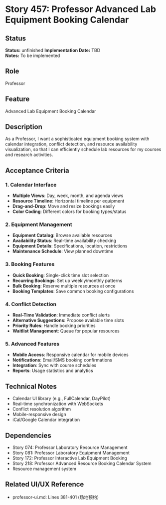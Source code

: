 # Story 457: Professor Advanced Lab Equipment Booking Calendar

## Status
**Status:** unfinished
**Implementation Date:** TBD  
**Notes:** To be implemented

## Role
Professor

## Feature
Advanced Lab Equipment Booking Calendar

## Description
As a Professor, I want a sophisticated equipment booking system with calendar integration, conflict detection, and resource availability visualization, so that I can efficiently schedule lab resources for my courses and research activities.

## Acceptance Criteria

### 1. Calendar Interface
- **Multiple Views**: Day, week, month, and agenda views
- **Resource Timeline**: Horizontal timeline per equipment
- **Drag-and-Drop**: Move and resize bookings easily
- **Color Coding**: Different colors for booking types/status

### 2. Equipment Management
- **Equipment Catalog**: Browse available resources
- **Availability Status**: Real-time availability checking
- **Equipment Details**: Specifications, location, restrictions
- **Maintenance Schedule**: View planned downtime

### 3. Booking Features
- **Quick Booking**: Single-click time slot selection
- **Recurring Bookings**: Set up weekly/monthly patterns
- **Bulk Booking**: Reserve multiple resources at once
- **Booking Templates**: Save common booking configurations

### 4. Conflict Detection
- **Real-Time Validation**: Immediate conflict alerts
- **Alternative Suggestions**: Propose available time slots
- **Priority Rules**: Handle booking priorities
- **Waitlist Management**: Queue for popular resources

### 5. Advanced Features
- **Mobile Access**: Responsive calendar for mobile devices
- **Notifications**: Email/SMS booking confirmations
- **Integration**: Sync with course schedules
- **Reports**: Usage statistics and analytics

## Technical Notes
- Calendar UI library (e.g., FullCalendar, DayPilot)
- Real-time synchronization with WebSockets
- Conflict resolution algorithm
- Mobile-responsive design
- iCal/Google Calendar integration

## Dependencies
- Story 074: Professor Laboratory Resource Management
- Story 081: Professor Laboratory Equipment Management
- Story 172: Professor Interactive Lab Equipment Booking
- Story 218: Professor Advanced Resource Booking Calendar System
- Resource management system

## Related UI/UX Reference
- professor-ui.md: Lines 381-401 (场地预约)
